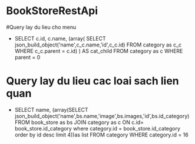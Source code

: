 # BookStoreRestApi
#Query lay du lieu cho menu

- SELECT c.id, c.name, 
                (array(
                    SELECT json_build_object('name',c_c.name,'id',c_c.id) 
                    FROM category as c_c WHERE c_c.parent = c.id)
                    ) AS cat_child 
 FROM category as c 
 WHERE parent = 0

 # Query lay du lieu cac loai sach lien quan

 - SELECT name,
            (array(SELECT json_build_object('name',bs.name,'image',bs.images,'id',bs.id_category) FROM book_store as bs 
            JOIN category as c ON c.id= book_store.id_category where category.id = book_store.id_category 
            order by id desc limit 4))as list
  FROM category 
  WHERE category.id = 16
